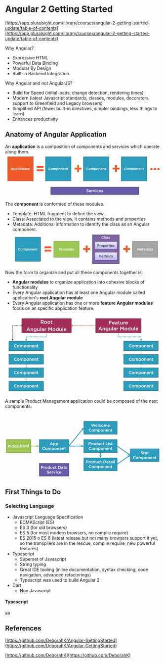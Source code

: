 # Angular 2 Getting Started

[https://app.pluralsight.com/library/courses/angular-2-getting-started-update/table-of-contents](https://app.pluralsight.com/library/courses/angular-2-getting-started-update/table-of-contents)

Why Angular?

* Expressive HTML
* Powerful Data Binding
* Modular By Design
* Built-in Backend Integration

Why Angular and not AngularJS?

* Build  for Speed \(initial loads, change detection, rendering times\)
* Modern \(latest Javascript standards, classes, modules,  decorators, support to Greenfield and Legacy browsers\)
* Simplified API \(fewer built-in directives, simpler bindings,  less things to learn\)
* Enhances productivity

## Anatomy of Angular Application

An **application** is a composition of components and services which operate along them.![](/assets/1import.png)

The **component** is conformed of these modules.

* Template: HTML fragment to define the view
* Class: Associated to the view, it contains methods and properties
* Metadata: Additional information to identify the class as an Angular component.![](/assets/2import.png)

Now the form to organize and put all these components together is:

* **Angular modules** to organize application into cohesive blocks of functionality
* Every Angular application has at least one Angular module called application's **root Angular module**
* Every Angular application has one or more **feature Angular modules** focus on an specific application feature. 

![](/assets/3import.png)

A sample Product Management application could be composed of the next components:

## ![](/assets/5import.png)

## First Things to Do

### Selecting Language

* Javascript Language Specification
  * ECMAScript \(ES\)
  * ES 3 \(for old browsers\)
  * ES 5 \(for most modern browsers, no compile require\)
  * ES 2015 o ES 6 \(latest release but not many browsers support it yet, so the transpilers are in the rescue, compile require, new powerful features\)
* Typescript
  * Superset of Javascript
  * String typing
  * Great IDE tooling \(inline documentation, syntax checking, code navigation, advanced refactorings\)
  * Typescript was used to build Angular 2
* Dart
  * Non Javascript

#### Typescript

aa

## 

## References

[https://github.com/DeborahK/Angular-GettingStarted](https://github.com/DeborahK/Angular-GettingStarted)

[https://github.com/DeborahK](https://github.com/DeborahK)

